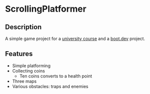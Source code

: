 # ScrollingPlatformer

## Description

A simple game project for a [university course](https://programming-24.mooc.fi/) and a [boot.dev](boot.dev) project.

## Features

- Simple platforming
- Collecting coins
  - Ten coins converts to a health point
- Three maps
- Various obstacles: traps and enemies
